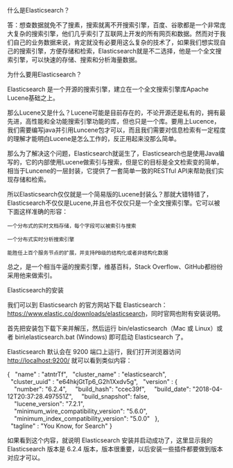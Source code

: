 什么是Elasticsearch？

答：想查数据就免不了搜素，搜索就离不开搜索引擎，百度、谷歌都是一个非常庞大复杂的搜索引擎，他们几乎索引了互联网上开发的所有网页和数据。然而对于我们自己的业务数据来说，肯定就没有必要用这么复杂的技术了，如果我们想实现自己的搜索引擎，方便存储和检索，Elasticsearch就是不二选择，他是一个全文搜索引擎，可以快速的存储、搜索和分析海量数据。

为什么要用Elasticsearch？

Elasticsearch 是一个开源的搜索引擎，建立在一个全文搜索引擎库Apache Lucene基础之上。

那么Lucene又是什么？Lucene可能是目前存在的，不论开源还是私有的，拥有最先进，高性能和全功能搜索引擎功能的库，但也只是一个库。要用上Lucence，我们需要编写java并引用Luncene包才可以，而且我们需要对信息检索有一定程度的理解才能明白Lucene是怎么工作的，反正用起来没那么简单。

那么为了解决这个问题，Elasticsearch就诞生了，Elasticsearch也是使用Java编写的，它的内部使用Lucene做索引与搜索，但是它的目标是全文检索变的简单，相当于Luncene的一层封装，它提供了一套简单一致的RESTful API来帮助我们实现存储和检索。

所以Elasticsearch仅仅就是一个简易版的Lucene封装么？那就大错特错了，Elasticsearch不仅仅是Lucene,并且也不仅仅只是一个全文搜索引擎。它可以被下面这样准确的形容：

`一个分布式的实时文档存储，每个字段可以被索引与搜索`

`一个分布式实时分析搜索引擎`

`能胜任上百个服务节点的扩展，并支持PB级的结构化或者非结构化数据`

总之，是一个相当牛逼的搜索引擎，维基百科，Stack Overflow、GitHub都纷纷采用他来做索引。



 Elasticsearch的安装

我们可以到 Elasticsearch 的官方网站下载 Elasticsearch：<https://www.elastic.co/downloads/elasticsearch>，同时官网也附有安装说明。

首先把安装包下载下来并解压，然后运行 bin/elasticsearch（Mac 或 Linux）或者 bin\elasticsearch.bat (Windows) 即可启动 Elasticsearch 了。

Elasticsearch 默认会在 9200 端口上运行，我们打开浏览器访问 <http://localhost:9200/> 就可以看到类似内容：  



{
  "name" : "atntrTf",
  "cluster_name" : "elasticsearch",
  "cluster_uuid" : "e64hkjGtTp6_G2h1Xxdv5g",
  "version" : {
    "number": "6.2.4",
    "build_hash": "ccec39f",
    "build_date": "2018-04-12T20:37:28.497551Z",
    "build_snapshot": false,
    "lucene_version": "7.2.1",
    "minimum_wire_compatibility_version": "5.6.0",
    "minimum_index_compatibility_version": "5.0.0"
  },
  "tagline" : "You Know, for Search"
}



如果看到这个内容，就说明 Elasticsearch 安装并启动成功了，这里显示我的 Elasticsearch 版本是 6.2.4 版本，版本很重要，以后安装一些插件都要做到版本对应才可以。